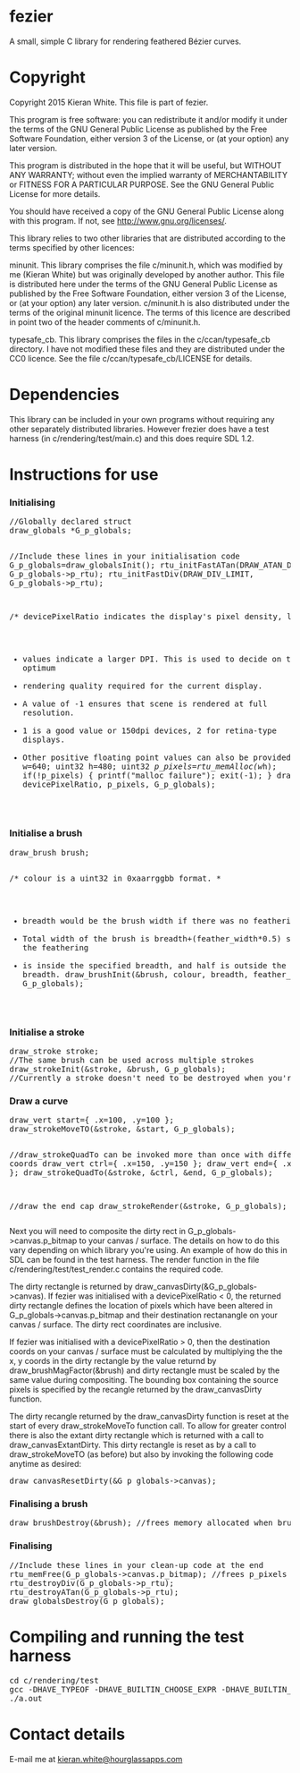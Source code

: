 # fezier
A small, simple C library for rendering feathered Bézier curves.

# Copyright
Copyright 2015 Kieran White. This file is part of fezier.

This program is free software: you can redistribute it and/or modify
it under the terms of the GNU General Public License as published by
the Free Software Foundation, either version 3 of the License, or
(at your option) any later version.
   
This program is distributed in the hope that it will be useful,
but WITHOUT ANY WARRANTY; without even the implied warranty of
MERCHANTABILITY or FITNESS FOR A PARTICULAR PURPOSE.  See the
GNU General Public License for more details.
   
You should have received a copy of the GNU General Public License
along with this program.  If not, see <http://www.gnu.org/licenses/>.

This library relies to two other libraries that are distributed
according to the terms specified by other licences:

minunit. This library comprises the file c/minunit.h, which was
modified by me (Kieran White) but was originally developed by another
author. This file is distributed here under the terms of the GNU
General Public License as published by the Free Software Foundation,
either version 3 of the License, or (at your option) any later
version. c/minunit.h is also distributed under the terms of the original
minunit licence. The terms of this licence are described in point two
of the header comments of c/minunit.h.

typesafe_cb. This library comprises the files in the
c/ccan/typesafe_cb directory. I have not modified these files and they
are distributed under the CC0 licence. See the file
c/ccan/typesafe_cb/LICENSE for details.

# Dependencies
This library can be included in your own programs
without requiring any other separately distributed libraries. However
frezier does have a test harness (in c/rendering/test/main.c) and this
does require SDL 1.2.

# Instructions for use

<h3>Initialising</h3>
<pre>
//Globally declared struct
draw_globals *G_p_globals;

//Include these lines in your initialisation code
G_p_globals=draw_globalsInit();
rtu_initFastATan(DRAW_ATAN_DIVISORS, G_p_globals->p_rtu);
rtu_initFastDiv(DRAW_DIV_LIMIT, G_p_globals->p_rtu);

/* devicePixelRatio indicates the display's pixel density, larger
 * values indicate a larger DPI. This is used to decide on the optimum
 * rendering quality required for the current display.
 * A value of -1 ensures that scene is rendered at full resolution.
 * 1 is a good value or 150dpi devices, 2 for retina-type displays.
 * Other positive floating point values can also be provided.
 */
uint32 w=640;
uint32 h=480;
uint32 *p_pixels=rtu_memAlloc(w*h);
if(!p_pixels) {
   printf("malloc failure");
   exit(-1);
}
draw_init(w, h, devicePixelRatio, p_pixels, G_p_globals);
</pre>

<h3>Initialise a brush</h3>
<pre>
draw_brush brush;

/* colour is a uint32 in 0xaarrggbb format.
 *
 * breadth would be the brush width if there was no feathering.
 * Total width of the brush is breadth+(feather_width*0.5) since half the feathering
 * is inside the specified breadth, and half is outside the specified breadth.
draw_brushInit(&brush, colour, breadth, feather_width, G_p_globals);
</pre>

<h3>Initialise a stroke</h3>
<pre>
draw_stroke stroke;
//The same brush can be used across multiple strokes
draw_strokeInit(&stroke, &brush, G_p_globals);
//Currently a stroke doesn't need to be destroyed when you're finished with it.
</pre>

<h3>Draw a curve</h3>
<pre>
draw_vert start={ .x=100, .y=100 };
draw_strokeMoveTO(&stroke, &start, G_p_globals);

//draw_strokeQuadTo can be invoked more than once with different coords
draw_vert ctrl={ .x=150, .y=150 };
draw_vert end={ .x=200, .y=200 };
draw_strokeQuadTo(&stroke, &ctrl, &end, G_p_globals);

//draw the end cap
draw_strokeRender(&stroke, G_p_globals);
</pre>

Next you will need to composite the dirty rect in
G_p_globals->canvas.p_bitmap to your canvas / surface. The details on
how to do this vary depending on which library you're using. An
example of how do this in SDL can be found in the test harness. The
render function in the file c/rendering/test/test_render.c contains
the required code.

The dirty rectangle is returned by
draw_canvasDirty(&G_p_globals->canvas).  If fezier was initialised
with a devicePixelRatio < 0, the returned dirty rectangle defines the
location of pixels which have been altered in
G_p_globals->canvas.p_bitmap and their destination rectanangle on your
canvas / surface. The dirty rect coordinates are inclusive.

If fezier was initialised with a devicePixelRatio > 0, then the
destination coords on your canvas / surface must be calculated by
multiplying the the x, y coords in the dirty rectangle by the value
returnd by draw_brushMagFactor(&brush) and dirty rectangle must be
scaled by the same value during compositing. The bounding box
containing the source pixels is specified by the recangle returned by
the draw_canvasDirty function.

The dirty recangle returned by the draw_canvasDirty function is reset
at the start of every draw_strokeMoveTo function call. To allow for
greater control there is also the extant dirty rectangle which is
returned with a call to draw_canvasExtantDirty. This dirty rectangle
is reset as by a call to draw_strokeMoveTO (as before) but also by
invoking the following code anytime as desired:

<pre>
draw_canvasResetDirty(&G_p_globals->canvas);
</pre>

<h3>Finalising a brush</h3>
<pre>
draw_brushDestroy(&brush); //frees memory allocated when brush was initialised
</pre>

<h3>Finalising</h3>
<pre>
//Include these lines in your clean-up code at the end
rtu_memFree(G_p_globals->canvas.p_bitmap); //frees p_pixels array above
rtu_destroyDiv(G_p_globals->p_rtu);
rtu_destroyATan(G_p_globals->p_rtu);
draw_globalsDestroy(G_p_globals);
</pre>

# Compiling and running the test harness
<pre>
cd c/rendering/test
gcc -DHAVE_TYPEOF -DHAVE_BUILTIN_CHOOSE_EXPR -DHAVE_BUILTIN_TYPES_COMPATIBLE_P -gdwarf-2 -g3 -std=c99 -Wstrict-prototypes `pkg-config --cflags --libs sdl` test_render.c main.c image_buf.c ../draw.c ../../rtu.c -lm
./a.out
</pre>

# Contact details
E-mail me at kieran.white@hourglassapps.com